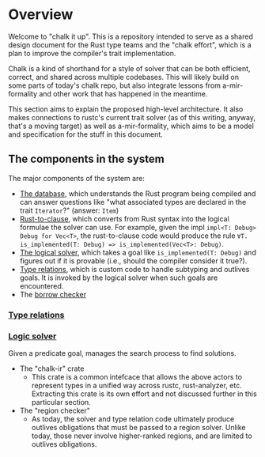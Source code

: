 # Overview

Welcome to "chalk it up". This is a repository intended to serve as a shared design document for the Rust type teams and the "chalk effort", which is a plan to improve the compiler's trait implementation.

Chalk is a kind of shorthand for a style of solver that can be both efficient, correct, and shared across multiple codebases. This will likely build on some parts of today's chalk repo, but also integrate lessons from a-mir-formality and other work that has happened in the meantime.

This section aims to explain the proposed high-level architecture. It also makes connections to rustc's current trait solver (as of this writing, anyway, that's a moving target) as well as a-mir-formality, which aims to be a model and specification for the stuff in this document.

## The components in the system

The major components of the system are:

* [The database](./components/database.md), which understands the Rust program being compiled and can answer questions like "what associated types are declared in the trait `Iterator`?" (answer: `Item`)
* [Rust-to-clause](./components/rust-to-clause.md), which converts from Rust syntax into the logical formulae the solver can use. For example, given the impl `impl<T: Debug> Debug for Vec<T>`, the rust-to-clause code would produce the rule `∀T. is_implemented(T: Debug) => is_implemented(Vec<T>: Debug)`.
* [The logical solver](./components/solver.md), which takes a goal like `is_implemented(T: Debug)` and figures out if it is provable (i.e., should the compiler consider it true?).
* [Type relations](./components/type_relation.md), which is custom code to handle subtyping and outlives goals. It is invoked by the logical solver when such goals are encountered.
* The [borrow checker](./components/borrow_checker.md)

### [Type relations](./components/type_relation.md)


### [Logic solver](./components/solver.md)

Given a predicate goal, manages the search process to find solutions.

* The "chalk-ir" crate
    * This crate is a common intefcace that allows the above actors to represent types in a unified way across rustc, rust-analyzer, etc. Extracting this crate is its own effort and not discussed further in this particular section.
* The "region checker"
    * As today, the solver and type relation code ultimately produce outlives obligations that must be passed to a region solver. Unlike today, those never involve higher-ranked regions, and are limited to outlives obligations.

## 